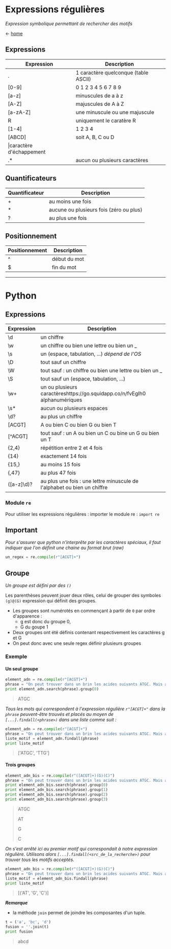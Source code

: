# Expressions régulières
_Expression symbolique permettant de rechercher des motifs_

<- [home](../README.md)

## Expressions
|Expression|Description|
|----------|-----------|
|.|1 caractère quelconque (table ASCII)|
|[0-9]|0 1 2 3 4 5 6 7 8 9|
|[a-z]|minuscules de a à z|
|[A-Z]|majuscules de A à Z|
|[a-zA-Z]|une minuscule ou une majuscule|
|R|uniquement le caratère R|
|[1-4]|1 2 3 4|
|[ABCD]|soit A, B, C ou D|
|\\|caractère d'échappement|
|.*|aucun ou plusieurs caractères|

## Quantificateurs
|Quantificateur|Description|
|--------------|-----------|
|+|au moins une fois|
|*|aucune ou plusieurs fois (zéro ou plus)|
|?|au plus une fois|

## Positionnement
|Positionnement|Description|
|--------------|-----------|
|^|début du mot|
|$|fin du mot|

---

# Python
## Expressions
|Expression|Description|
|----------|-----------|
|\d|un chiffre|
|\w|un chiffre ou bien une lettre ou bien un _|
|\s|un (espace, tabulation, ...) _dépend de l'OS_|
|\D|tout sauf un chiffre|
|\W|tout sauf : un chiffre ou bien une lettre ou bien un _|
|\S|tout sauf un (espace, tabulation, ...)|
|\w+|un ou plusieurs caractèreshttps://go.squidapp.co/n/fvEgIh0 alphanumériques|
|\s*|aucun ou plusieurs espaces|
|\d?|au plus un chiffre|
|[ACGT]|A ou bien C ou bien G ou bien T|
|[^ACGT]|tout sauf : un A ou bien un C ou bine un G ou bien un T|
|{2,4}|répétition entre 2 et 4 fois|
|{14}|exactement 14 fois|
|{15,}|au moins 15 fois|
|{,47}|au plus 47 fois|
|([a-z]\d)?|au plus une fois : une lettre minuscule de l'alphabet ou bien un chiffre|

### Module `re`
Pour utiliser les expressions régulières : importer le module re : `import re`

## Important
_Pour s'assurer que python n'interprête par les caractères spéciaux, il faut indiquer que l'on définit une chaine au format brut (raw)_

```python
un_regex = re.compile(r"[ACGT]+")
```

## Groupe
_Un groupe est défini par des `()`_

Les parenthèses peuvent jouer deux rôles, celui de grouper des symboles
`(g)@(G)` expression qui définit des groupes.
- Les groupes sont numérotés en commençant à partir de `0` par ordre d'apparence :
  - g est donc du groupe 0,
  - G du goupe 1
 - Deux groupes ont été définis contenant respectivement les caractères g et G
 - On peut donc avec une seule regex définir plusieurs groupes

### Exemple
#### Un seul groupe
```python
element_adn = re.compile(r"[ACGT]+")
phrase = "On peut trouver dans un brin les acides suivants ATGC. Mais aussi TTG par exemple."
print element_adn.search(phrase).group(0)
```
> ATGC

_Tous les mots qui correspondent à l'expression régulière `r"[ACGT]+"` dans la `phrase` peuvent-être trouvés et placés au moyen de `[...].findall(<phrase>)` dans une liste comme suit :_

```python
element_adn = re.compile(r"[ACGT]+")
phrase = "On peut trouver dans un brin les acides suivants ATGC. Mais aussi TTG par exemple."
liste_motif = element_adn.findall(phrase)
print liste_motif
```
> ['ATGC', 'TTG']

#### Trois groupes
```python
element_adn_bis = re.compile(r"([ACGT]+)(G)(C)")
phrase = "On peut trouver dans un brin les acides suivants ATGC. Mais aussi TTG par exemple."
print element_adn_bis.search(phrase).group(0)
print element_adn_bis.search(phrase).group(1)
print element_adn_bis.search(phrase).group(2)
print element_adn_bis.search(phrase).group(3)
```
> ATGC
>
> AT
>
> G
>
> C

_On s'est arrêté ici au premier motif qui correspondait à notre expression régulière. Utilisons alors `[...].findall(<src_de_la_recherche>)` pour trouver tous les motifs acceptés._

```python
element_adn_bis = re.compile(r"([ACGT]+)(G)(C)")
phrase = "On peut trouver dans un brin les acides suivants ATGC. Mais aussi TTG par exemple."
liste_motif = element_adn_bis.findall(phrase)
print liste_motif
```
> [('AT', 'G', 'C')]

***Remarque***
- la méthode `join` permet de joindre les composantes d'un tuple.
```python
t = ('a', 'bc', 'd')
fusion = ''.join(t)
print fusion
```
> abcd
